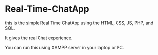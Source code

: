 # Real-Time-ChatApp



this is the simple Real Time ChatApp using the HTML, CSS, JS, PHP, and SQL.


It gives the real Chat experience.


You can run this using XAMPP server in your laptop or PC.

